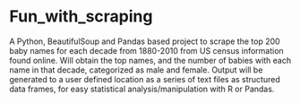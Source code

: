 # Fun_with_scraping
A Python, BeautifulSoup and Pandas based project to scrape the top 200 baby names for each decade from 1880-2010 from US census information found online.
Will obtain the top names, and the number of babies with each name in that decade, categorized as male and female.
Output will be generated to a user defined location as a series of text files as structured data frames, for easy statistical analysis/manipulation with R or Pandas. 
